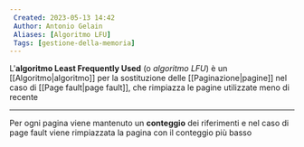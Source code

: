 ```yaml
---
 Created: 2023-05-13 14:42
 Author: Antonio Gelain
 Aliases: [Algoritmo LFU]
 Tags: [gestione-della-memoria]
---
```


L'**algoritmo Least Frequently Used** (o *algoritmo LFU*) è un [[Algoritmo|algoritmo]] per la sostituzione delle [[Paginazione|pagine]] nel caso di [[Page fault|page fault]], che rimpiazza le pagine utilizzate meno di recente

---

Per ogni pagina viene mantenuto un **conteggio** dei riferimenti e nel caso di page fault viene rimpiazzata la pagina con il conteggio più basso